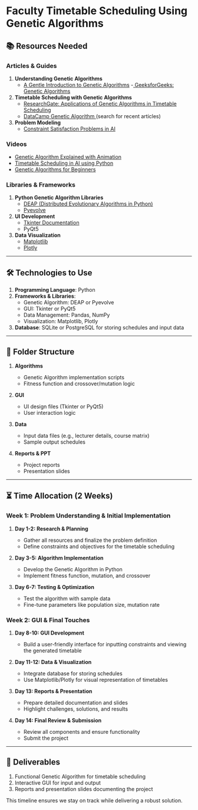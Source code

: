 # Faculty Timetable Scheduling Using Genetic Algorithms

## 📚 Resources Needed

### Articles & Guides

1. **Understanding Genetic Algorithms**
    - [A Gentle Introduction to Genetic Algorithms](https://towardsai.net/p/l/a-gentle-introduction-to-genetic-algorithms)
    -[ GeeksforGeeks: Genetic Algorithms](https://www.geeksforgeeks.org/genetic-algorithms/)
2. **Timetable Scheduling with Genetic Algorithms**
    - [ResearchGate: Applications of Genetic Algorithms in Timetable Scheduling](https://www.researchgate.net/publication/228710545_Applications_of_Genetic_Algorithms_in_Timetable_Scheduling)
    - [DataCamp Genetic Algorithm ](https://www.datacamp.com/tutorial/genetic-algorithm-python?utm_source=google&utm_medium=paid_search&utm_campaignid=19589720824&utm_adgroupid=157098107015&utm_device=c&utm_keyword=&utm_matchtype=&utm_network=g&utm_adpostion=&utm_creative=720362650699&utm_targetid=aud-2191467490030:dsa-2264919292029&utm_loc_interest_ms=&utm_loc_physical_ms=9199206&utm_content=&utm_campaign=230119_1-sea~dsa~tofu_2-b2c_3-row-p2_4-prc_5-na_6-na_7-le_8-pdsh-go_9-nb-e_10-na_11-na-bfcm24&gad_source=1&gclid=Cj0KCQiAr7C6BhDRARIsAOUKifhRL5zYPoBIhmEIXzGDqjXKaXTF83fE2Y1qtxL7L4WcqnLqQSi8wkgaAgpxEALw_wcB) (search for recent articles)
3. **Problem Modeling**
    - [Constraint Satisfaction Problems in AI](https://en.wikipedia.org/wiki/Constraint_satisfaction_problem)

### Videos

- [Genetic Algorithm Explained with Animation](https://www.youtube.com/watch?v=kHyNqSnzP6E)
- [Timetable Scheduling in AI using Python](https://www.youtube.com/watch?v=HJEInFRtCmA)
- [Genetic Algorithms for Beginners](https://www.youtube.com/watch?v=uQj5UNhCPuo)

### Libraries & Frameworks

1. **Python Genetic Algorithm Libraries**
    - [DEAP (Distributed Evolutionary Algorithms in Python)](https://deap.readthedocs.io/en/master/)
    - [Pyevolve](https://pypi.org/project/pyevolve/)
2. **UI Development**
    - [Tkinter Documentation](https://docs.python.org/3/library/tkinter.html)
    - PyQt5
3. **Data Visualization**
    - [Matplotlib](https://matplotlib.org/)
    - [Plotly](https://plotly.com/)

---

## 🛠 Technologies to Use

1. **Programming Language**: Python
2. **Frameworks & Libraries**:
    - Genetic Algorithm: DEAP or Pyevolve
    - GUI: Tkinter or PyQt5
    - Data Management: Pandas, NumPy
    - Visualization: Matplotlib, Plotly
3. **Database**: SQLite or PostgreSQL for storing schedules and input data

---

## 📂 Folder Structure

1. **Algorithms**
    
    - Genetic Algorithm implementation scripts
    - Fitness function and crossover/mutation logic
2. **GUI**
    
    - UI design files (Tkinter or PyQt5)
    - User interaction logic
3. **Data**
    
    - Input data files (e.g., lecturer details, course matrix)
    - Sample output schedules
4. **Reports & PPT**
    
    - Project reports
    - Presentation slides

---

## ⏳ Time Allocation (2 Weeks)

### Week 1: Problem Understanding & Initial Implementation

1. **Day 1-2: Research & Planning**
    
    - Gather all resources and finalize the problem definition
    - Define constraints and objectives for the timetable scheduling
2. **Day 3-5: Algorithm Implementation**
    
    - Develop the Genetic Algorithm in Python
    - Implement fitness function, mutation, and crossover
3. **Day 6-7: Testing & Optimization**
    
    - Test the algorithm with sample data
    - Fine-tune parameters like population size, mutation rate

### Week 2: GUI & Final Touches

1. **Day 8-10: GUI Development**
    
    - Build a user-friendly interface for inputting constraints and viewing the generated timetable
2. **Day 11-12: Data & Visualization**
    
    - Integrate database for storing schedules
    - Use Matplotlib/Plotly for visual representation of timetables
3. **Day 13: Reports & Presentation**
    
    - Prepare detailed documentation and slides
    - Highlight challenges, solutions, and results
4. **Day 14: Final Review & Submission**
    
    - Review all components and ensure functionality
    - Submit the project

---

## 🚀 Deliverables

1. Functional Genetic Algorithm for timetable scheduling
2. Interactive GUI for input and output
3. Reports and presentation slides documenting the project

This timeline ensures we stay on track while delivering a robust solution.
